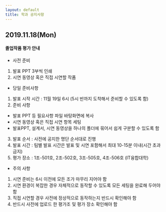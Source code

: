 ```yaml
---
layout: default
title: 학과 공지사항
---
```


## 2019.11.18(Mon)
#### 졸업작품 평가 안내

- 사전 준비
 1. 발표 PPT 3부씩 인쇄
 2. 시연 동영상 혹은 직접 시연할 작품

 

- 당일 준비사항
 1. 발표 시작 시간 : 11월 19일 6시 (5시 반까지 도착해서 준비할 수 있도록 함)
 2. 준비 사항
  * 발표 PPT 등 필요사항 파일 바탕화면에 복사
  * 시연 동영상 혹은 직접 시연 항목 세팅
  * 발표PPT, 설계서, 시연 동영상을 하나의 폴더에 묶어서 쉽게 구분할 수 있도록 함
 3. 발표 순서 : 사전에 공지한 명단 순서대로 진행
 4. 발표 시간 : 팀별 발표 시간은 발표 및 시연 포함해서 최대 10-15분 이내(시간 초과 금지)
 5. 평가 장소 : 1조-501호, 2조-502호, 3조-505호, 4조-506호 (IT융합대학)

 

- 주의 사항
 1. 시연 준비는 6시 이전에 모든 조가 마무리 지어야 함
 2. 시연 환경이 복잡한 경우 자체적으로 동작할 수 있도록 모든 세팅을 완료해 두어야 함
 3. 직접 시연할 경우 사전에 정상적으로 동작하는지 반드시 확인해야 함
 4. 반드시 사전에 업로드 한 평가조 및 평가 장소 확인해야 함 

